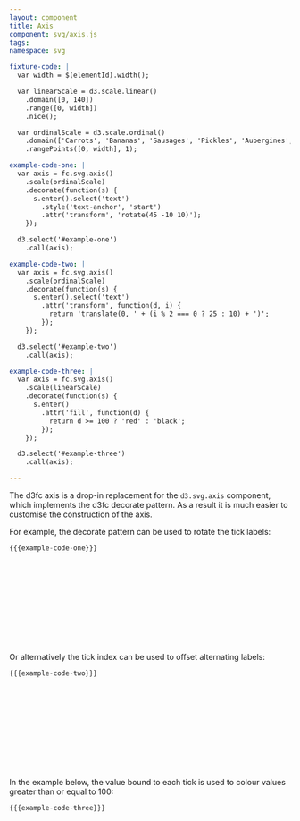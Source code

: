 ```yaml
---
layout: component
title: Axis
component: svg/axis.js
tags:
namespace: svg

fixture-code: |
  var width = $(elementId).width();

  var linearScale = d3.scale.linear()
    .domain([0, 140])
    .range([0, width])
    .nice();

  var ordinalScale = d3.scale.ordinal()
    .domain(['Carrots', 'Bananas', 'Sausages', 'Pickles', 'Aubergines', 'Artichokes', 'Spinach', 'Cucumber'])
    .rangePoints([0, width], 1);

example-code-one: |
  var axis = fc.svg.axis()
    .scale(ordinalScale)
    .decorate(function(s) {
      s.enter().select('text')
        .style('text-anchor', 'start')
        .attr('transform', 'rotate(45 -10 10)');
    });

  d3.select('#example-one')
    .call(axis);

example-code-two: |
  var axis = fc.svg.axis()
    .scale(ordinalScale)
    .decorate(function(s) {
      s.enter().select('text')
        .attr('transform', function(d, i) {
          return 'translate(0, ' + (i % 2 === 0 ? 25 : 10) + ')';
        });
    });

  d3.select('#example-two')
    .call(axis);

example-code-three: |
  var axis = fc.svg.axis()
    .scale(linearScale)
    .decorate(function(s) {
      s.enter()
        .attr('fill', function(d) {
          return d >= 100 ? 'red' : 'black';
        });
    });

  d3.select('#example-three')
    .call(axis);

---
```


<style type="text/css">
  .tick text {
    font-size: 13px;
  } 
</style>

The d3fc axis is a drop-in replacement for the `d3.svg.axis` component, which implements the d3fc decorate pattern. As a result it is much easier to customise the construction of the axis.

For example, the decorate pattern can be used to rotate the tick labels:

```js
{{{example-code-one}}}
```

<svg class="axis-container" id="example-one"></svg>
<script type="text/javascript">
(function() {
  var elementId = '#example-one';
  {{{fixture-code}}}
  {{{example-code-one}}}
}());
</script>

Or alternatively the tick index can be used to offset alternating labels:

```js
{{{example-code-two}}}
```

<svg class="axis-container" id="example-two"></svg>
<script type="text/javascript">
(function() {
  var elementId = '#example-two';
  {{{fixture-code}}}
  {{{example-code-two}}}
}());
</script>

In the example below, the value bound to each tick is used to colour values greater than or equal to 100:

```js
{{{example-code-three}}}
```

<svg class="axis-container" id="example-three"></svg>
<script type="text/javascript">
(function() {
  var elementId = '#example-three';
  {{{fixture-code}}}
  {{{example-code-three}}}
}());
</script>
